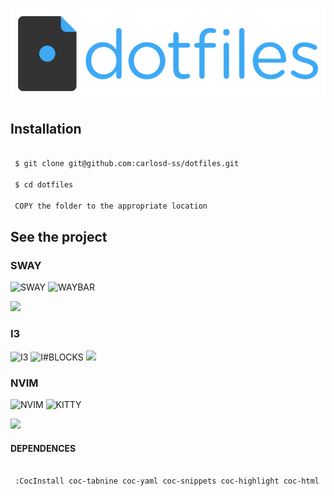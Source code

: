# <img src="https://github.com/carlosd-ss/dotfiles/blob/master/.github/a.png" widht="200">





## Installation


```zsh

 $ git clone git@github.com:carlosd-ss/dotfiles.git

 $ cd dotfiles
 
 COPY the folder to the appropriate location
```

## See the project

### SWAY
![SWAY](https://img.shields.io/badge/SWAY-%2368751C?style=for-the-badge)
![WAYBAR](https://img.shields.io/badge/WAYBAR-%2368751C?style=for-the-badge)

<img src="https://github.com/carlosdss22/dotfiles/blob/master/.github/sway.png" height="500" widht="100">


### I3
![I3](https://img.shields.io/badge/I3-%2320444D?style=for-the-badge)
![I#BLOCKS](https://img.shields.io/badge/I3BLOCKS-%2320444D?style=for-the-badge)
<img src="https://github.com/carlosdss22/dotfiles/blob/master/.github/i3.png" height="500" widht="100">




### NVIM
![NVIM](https://img.shields.io/badge/EOVIM-%23444444?style=for-the-badge&logo=Neovim&logoColor=white)
![KITTY](https://img.shields.io/badge/KITTY-%23784421?style=for-the-badge)

<img src="https://github.com/carlosdss22/dotfiles/blob/master/.github/neovim-logo-shadow.png" height="100" widht="100">


#### DEPENDENCES

```zsh

 :CocInstall coc-tabnine coc-yaml coc-snippets coc-highlight coc-html  coc-tsserver coc-css coc-vetur coc-json coc-pairs  coc-go coc-phpls coc-sql coc-fzf-preview coc-eslint coc-tslint-plugin
```
